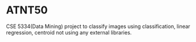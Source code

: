 # ATNT50
CSE 5334(Data Mining) project to classify images using classification, linear regression, centroid not using any external libraries.
